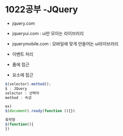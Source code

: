 # 1022공부 -JQuery

- jquery.com
- jqueryui.com  :  ui만 모아논 라이브러리
- jquerymobile.com : 모바일에 맞게 만들어논 ui라이브러리



- 이벤트 처리
- 폼에 접근
- 요소에 접근





```javascript
$(selector).method();
$ : JQuery
selector : 선택자
method : 속성

ex)
$(document).ready(function (){})

축약형
$(function(){
})
```

